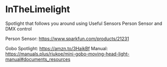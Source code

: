 # InTheLimelight
Spotlight that follows you around using Useful Sensors Person Sensor and DMX control

Person Sensor: https://www.sparkfun.com/products/21231

Gobo Spotlight: https://amzn.to/3HaikBf
Manual: https://manuals.plus/riukoe/mini-gobo-moving-head-light-manual#documents_resources

